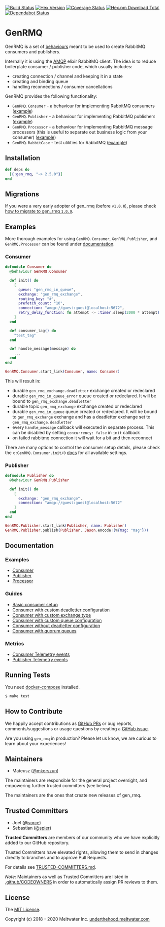 [![Build Status](https://travis-ci.org/meltwater/gen_rmq.svg?branch=master)](https://travis-ci.org/meltwater/gen_rmq)
[![Hex Version](http://img.shields.io/hexpm/v/gen_rmq.svg)](https://hex.pm/packages/gen_rmq)
[![Coverage Status](https://coveralls.io/repos/github/meltwater/gen_rmq/badge.svg?branch=master)](https://coveralls.io/github/meltwater/gen_rmq?branch=master)
[![Hex.pm Download Total](https://img.shields.io/hexpm/dt/gen_rmq.svg?style=flat-square)](https://hex.pm/packages/gen_rmq)
[![Dependabot Status](https://api.dependabot.com/badges/status?host=github&repo=meltwater/gen_rmq)](https://dependabot.com)

# GenRMQ

GenRMQ is a set of [behaviours][behaviours] meant to be used to create RabbitMQ consumers and publishers.

Internally it is using the [AMQP][amqp] elixir RabbitMQ client. The idea is to reduce boilerplate consumer / publisher code, which usually includes:

- creating connection / channel and keeping it in a state
- creating and binding queue
- handling reconnections / consumer cancellations

GenRMQ provides the following functionality:

- `GenRMQ.Consumer` - a behaviour for implementing RabbitMQ consumers ([example][example_consumer])
- `GenRMQ.Publisher` - a behaviour for implementing RabbitMQ publishers ([example][example_publisher])
- `GenRMQ.Processor` - a behaviour for implementing RabbitMQ message processors (this is useful to separate out business logic from your consumer) ([example][example_processor])
- `GenRMQ.RabbitCase` - test utilities for RabbitMQ ([example][example_rabbit_case])

## Installation

```elixir
def deps do
  [{:gen_rmq, "~> 2.5.0"}]
end
```

## Migrations

If you were a very early adopter of gen_rmq (before `v1.0.0`), please check [how to migrate to gen_rmq `1.0.0`][migrating_to_100].

## Examples

More thorough examples for using `GenRMQ.Consumer`, `GenRMQ.Publisher`, and `GenRMQ.Processor`
can be found under [documentation][examples].

### Consumer

```elixir
defmodule Consumer do
  @behaviour GenRMQ.Consumer

  def init() do
    [
      queue: "gen_rmq_in_queue",
      exchange: "gen_rmq_exchange",
      routing_key: "#",
      prefetch_count: "10",
      connection: "amqp://guest:guest@localhost:5672",
      retry_delay_function: fn attempt -> :timer.sleep(2000 * attempt) end
    ]
  end

  def consumer_tag() do
    "test_tag"
  end

  def handle_message(message) do
    ...
  end
end
```

```elixir
GenRMQ.Consumer.start_link(Consumer, name: Consumer)
```

This will result in:

- durable `gen_rmq_exchange.deadletter` exchange created or redeclared
- durable `gen_rmq_in_queue_error` queue created or redeclared. It will be bound to `gen_rmq_exchange.deadletter`
- durable topic `gen_rmq_exchange` exchange created or redeclared
- durable `gen_rmq_in_queue` queue created or redeclared. It will be bound to `gen_rmq_exchange` exchange and has a deadletter exchange set to `gen_rmq_exchange.deadletter`
- every `handle_message` callback will executed in separate process. This can be disabled by setting `concurrency: false` in `init` callback
- on failed rabbitmq connection it will wait for a bit and then reconnect

There are many options to control the consumer setup details, please check the `c:GenRMQ.Consumer.init/0` [docs][consumer_doc] for all available settings.

### Publisher

```elixir
defmodule Publisher do
  @behaviour GenRMQ.Publisher

  def init() do
    [
      exchange: "gen_rmq_exchange",
      connection: "amqp://guest:guest@localhost:5672"
    ]
  end
end
```

```elixir
GenRMQ.Publisher.start_link(Publisher, name: Publisher)
GenRMQ.Publisher.publish(Publisher, Jason.encode!(%{msg: "msg"}))
```

## Documentation

### Examples

- [Consumer][example_consumer]
- [Publisher][example_publisher]
- [Processor][example_processor]

### Guides

- [Basic consumer setup][guide_consumer_basic_setup]
- [Consumer with custom deadletter configuration][guide_consumer_with_custom_deadletter_configuration]
- [Consumer with custom exchange type][guide_consumer_with_custom_exchange_type]
- [Consumer with custom queue configuration][guide_consumer_with_custom_queue_configuration]
- [Consumer without deadletter configuration][without_deadletter_configuration]
- [Consumer with quorum queues][with_quorum_queue_type]

### Metrics

- [Consumer Telemetry events][consumer_telemetry_events]
- [Publisher Telemetry events][publisher_telemetry_events]

## Running Tests

You need [docker-compose][docker_compose] installed.

```bash
$ make test
```

## How to Contribute

We happily accept contributions as [GitHub PRs][github_prs] or bug reports, comments/suggestions or usage questions by creating a [GitHub issue][gen_rmq_issues].

Are you using `gen_rmq` in production? Please let us know, we are curious to learn about your experiences!

## Maintainers

* Mateusz ([@mkorszun](https://github.com/mkorszun))

The maintainers are responsible for the general project oversight, and empowering further trusted committers (see below).

The maintainers are the ones that create new releases of gen_rmq.

## Trusted Committers

* Joel ([@vorce](https://github.com/vorce))
* Sebastian ([@spier](https://github.com/spier))

**Trusted Committers** are members of our community who we have explicitly added to our GitHub repository.

Trusted Committers have elevated rights, allowing them to send in changes directly to branches and to approve Pull Requests.

For details see [TRUSTED-COMMITTERS.md][trusted_commiters].

*Note:* Maintainers as well as Trusted Committers are listed in [.github/CODEOWNERS][code_owners] in order to automatically assign PR reviews to them.

## License

The [MIT License][license].

Copyright (c) 2018 - 2020 Meltwater Inc. [underthehood.meltwater.com][underthehood]

[behaviours]: https://elixir-lang.org/getting-started/typespecs-and-behaviours.html#behaviours
[amqp]: https://github.com/pma/amqp
[migrating_to_100]: https://github.com/meltwater/gen_rmq/wiki/Migrations#0---100
[consumer_doc]: https://github.com/meltwater/gen_rmq/blob/master/lib/consumer.ex
[docker_compose]: https://docs.docker.com/compose/
[github_prs]: https://help.github.com/articles/about-pull-requests/
[gen_rmq_issues]: https://github.com/meltwater/gen_rmq/issues
[priority_queues]: https://www.rabbitmq.com/priority.html
[underthehood]: http://underthehood.meltwater.com/

[examples]: https://github.com/meltwater/gen_rmq/blob/master/documentation/examples
[example_consumer]: https://github.com/meltwater/gen_rmq/blob/master/documentation/examples/consumer.ex
[example_publisher]: https://github.com/meltwater/gen_rmq/blob/master/documentation/examples/publisher.ex
[example_processor]: https://github.com/meltwater/gen_rmq/blob/master/documentation/examples/processor.ex
[example_rabbit_case]: https://github.com/meltwater/gen_rmq/blob/master/test/gen_rmq_publisher_test.exs

[guide_consumer_basic_setup]: https://github.com/meltwater/gen_rmq/blob/master/documentation/guides/consumer/basic_setup.md
[guide_consumer_with_custom_deadletter_configuration]: https://github.com/meltwater/gen_rmq/blob/master/documentation/guides/consumer/with_custom_deadletter_configuration.md
[guide_consumer_with_custom_exchange_type]: https://github.com/meltwater/gen_rmq/blob/master/documentation/guides/consumer/with_custom_exchange_type.md
[guide_consumer_with_custom_queue_configuration]: https://github.com/meltwater/gen_rmq/blob/master/documentation/guides/consumer/with_custom_queue_configuration.md
[without_deadletter_configuration]: https://github.com/meltwater/gen_rmq/blob/master/documentation/guides/consumer/without_deadletter_configuration.md
[with_quorum_queue_type]: https://github.com/meltwater/gen_rmq/blob/master/documentation/guides/consumer/with_quorum_queue_type.md

[consumer_telemetry_events]: https://github.com/meltwater/gen_rmq/blob/master/documentation/guides/consumer/telemetry_events.md
[publisher_telemetry_events]: https://github.com/meltwater/gen_rmq/blob/master/documentation/guides/publisher/telemetry_events.md

[trusted_commiters]: https://github.com/meltwater/gen_rmq/blob/master/TRUSTED-COMMITTERS.md
[code_owners]: https://github.com/meltwater/gen_rmq/blob/master/.github/CODEOWNERS
[license]: https://github.com/meltwater/gen_rmq/blob/master/LICENSE
